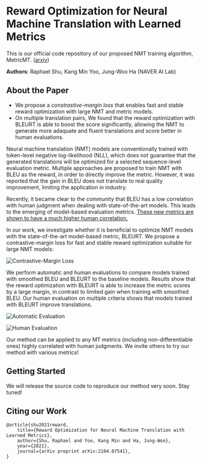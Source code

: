 # Reward Optimization for Neural Machine Translation with Learned Metrics

This is our official code repository of our proposed NMT training algorithm, MetricMT. ([arxiv](https://arxiv.org/abs/2104.07541))

**Authors**: Raphael Shu, Kang Min Yoo, Jung-Woo Ha (NAVER AI Lab)

## About the Paper ##

* We propose a *constrastive-margin loss* that enables fast and stable reward optimization with large NMT and metric models. 
* On multiple translation pairs, We found that the reward optimization with BLEURT is able to boost the score significantly, allowing the NMT to generate more adaquate and fluent translations and score better in human evaluations.

Neural machine translation (NMT) models are conventionally trained with token-level negative log-likelihood (NLL), which does not guarantee that the generated translations will be optimized for a selected sequence-level evaluation metric. Multiple approaches are proposed to train NMT with BLEU as the reward, in order to directly improve the metric. However, it was reported that the gain in BLEU does not translate to real quality improvement, limiting the application in industry. 

Recently, it became clear to the community that BLEU has a low correlation with human judgment when dealing with state-of-the-art models. This leads to the emerging of model-based evaluation metrics. [These new metrics are shown to have a much higher human correlation.](https://ai.googleblog.com/2020/05/evaluating-natural-language-generation.html)

In our work, we investigate whether it is beneficial to optimize NMT models with the state-of-the-art model-based metric, BLEURT. We propose a contrastive-margin loss for fast and stable reward optimization suitable for large NMT models:

![Contrastive-Margin Loss](https://user-images.githubusercontent.com/73585370/114983109-2cacbd80-9ecb-11eb-9f04-661b1d468f03.png)

We perform automatic and human evaluations to compare models trained with smoothed BLEU and BLEURT to the baseline models. Results show that the reward optimization with BLEURT is able to increase the metric scores by a large margin, in contrast to limited gain when training with smoothed BLEU. Our human evaluation on multiple criteria shows that models trained with BLEURT improve translations.

![Automatic Evaluation](https://user-images.githubusercontent.com/73585370/114983594-c5dbd400-9ecb-11eb-9996-dbe40010f57f.png)

![Human Evaluation](https://user-images.githubusercontent.com/73585370/114983685-e1df7580-9ecb-11eb-8fde-a157de9b2aec.png)

Our method can be applied to any MT metrics (including non-differentiable ones) highly correlated with human judgments. We invite others to try our method with various metrics!

## Getting Started ##

We will release the source code to reproduce our method very soon. Stay tuned!

## Citing our Work ##

```
@article{shu2021reward,
    title={Reward Optimization for Neural Machine Translation with Learned Metrics},
    author={Shu, Raphael and Yoo, Kang Min and Ha, Jung-Woo},
    year={2021},
    journal={arXiv preprint arXiv:2104.07541},
}
```
